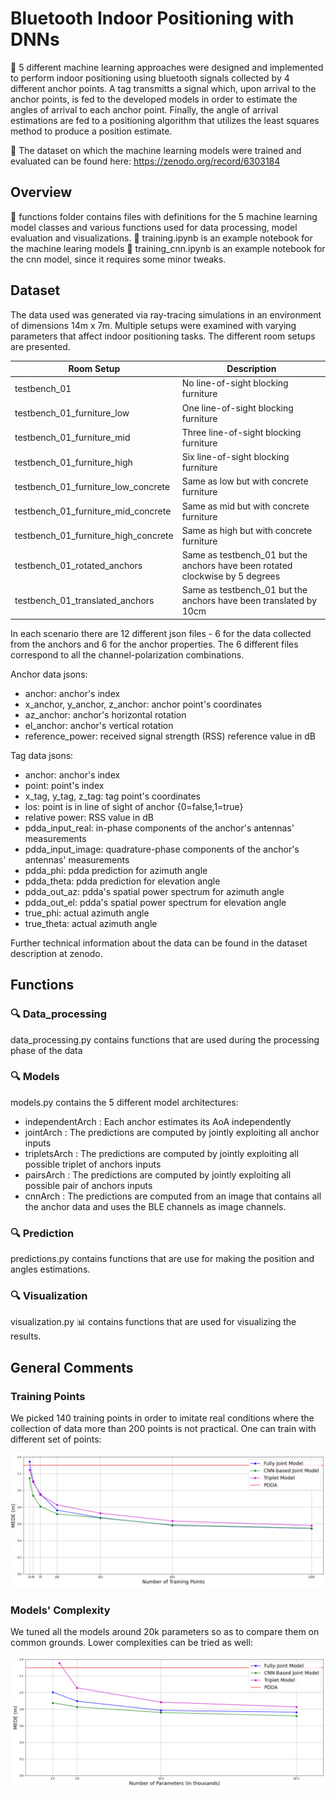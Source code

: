 # Bluetooth Indoor Positioning with DNNs

🔭 5 different machine learning approaches were designed and implemented to perform indoor positioning using bluetooth signals collected by 4 different anchor points. A tag transmitts a signal which, upon arrival to the anchor points, is fed to the developed models in order to estimate the angles of arrival to each anchor point. Finally, the angle of arrival estimations are fed to a positioning algorithm that utilizes the least squares method to produce a position estimate.

🔗 The dataset on which the machine learning models were trained and evaluated can be found here:
https://zenodo.org/record/6303184

## Overview

🔬 functions folder contains files with definitions for the 5 machine learning model classes and various functions  used for data processing, model evaluation and visualizations.
🔬 training.ipynb is an example notebook for the machine learing models
🔬 training_cnn.ipynb is an example notebook for the cnn model, since it requires some minor tweaks. 

## Dataset

The data used was generated via ray-tracing simulations in an environment of dimensions 14m x 7m. Multiple setups were examined with varying parameters that affect indoor positioning tasks. The different room setups are presented.

Room Setup                              | Description
-------------                           | -------------
testbench_01                            | No line-of-sight blocking furniture
testbench_01_furniture_low              | One line-of-sight blocking furniture
testbench_01_furniture_mid              | Three line-of-sight blocking furniture
testbench_01_furniture_high             | Six line-of-sight blocking furniture
testbench_01_furniture_low_concrete     | Same as low but with concrete furniture
testbench_01_furniture_mid_concrete     | Same as mid but with concrete furniture
testbench_01_furniture_high_concrete    | Same as high but with concrete furniture
testbench_01_rotated_anchors            | Same as testbench_01 but the anchors have been rotated clockwise by 5 degrees
testbench_01_translated_anchors         | Same as testbench_01 but the anchors have been translated by 10cm

In each scenario there are 12 different json files - 6 for the data collected from the anchors and 6 for the anchor properties. 
The 6 different files correspond to all the channel-polarization combinations.

Anchor data jsons:
* anchor: anchor's index
* x_anchor, y_anchor, z_anchor: anchor point's coordinates
* az_anchor: anchor's horizontal rotation
* el_anchor: anchor's vertical rotation
* reference_power: received signal strength (RSS) reference value in dB

Tag data jsons:
* anchor: anchor's index
* point: point's index
* x_tag, y_tag, z_tag: tag point's coordinates
* los: point is in line of sight of anchor {0=false,1=true}
* relative power: RSS value in dB
* pdda_input_real: in-phase components of the anchor's antennas' measurements
* pdda_input_image: quadrature-phase components of the anchor's antennas' measurements
* pdda_phi: pdda prediction for azimuth angle
* pdda_theta: pdda prediction for elevation angle
* pdda_out_az: pdda's spatial power spectrum for azimuth angle
* pdda_out_el: pdda's spatial power spectrum for elevation angle
* true_phi: actual azimuth angle
* true_theta:  actual azimuth angle

Further technical information about the data can be found in the dataset description at zenodo.

## Functions

### :mag: Data_processing

data_processing.py contains functions that are used during the processing phase of the data

### :mag: Models

models.py contains the 5 different model architectures:
* independentArch : Each anchor estimates its AoA independently
* jointArch : The predictions are computed by jointly exploiting all anchor inputs
* tripletsArch : The predictions are computed by jointly exploiting all possible triplet of anchors inputs
* pairsArch : The predictions are computed by jointly exploiting all possible pair of anchors inputs
* cnnArch : The predictions are computed from an image that contains all the anchor data and uses the BLE channels as image channels.

### :mag: Prediction

predictions.py contains functions that are use for making the position and angles estimations.

### :mag: Visualization

visualization.py :bar_chart: contains functions that are used for visualizing the results.

## General Comments

### Training Points

We picked 140 training points in order to imitate real conditions where the collection of data more than 200 points is not practical. One can train with different set of points:

![](images/training_points.png)

### Models' Complexity

We tuned all the models around 20k parameters so as to compare them on common grounds. Lower complexities can be tried as well:

![](images/complexities.png)

